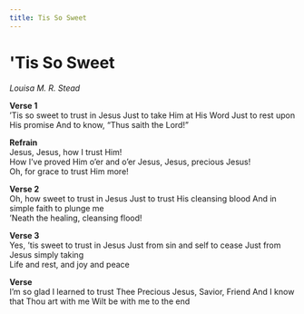 ```yaml
---
title: Tis So Sweet  
---
```


# 'Tis So Sweet  
  
_Louisa M. R. Stead_  
  
**Verse 1**  
’Tis so sweet to trust in Jesus
Just to take Him at His Word
Just to rest upon His promise
And to know, “Thus saith the Lord!”  
  
**Refrain**  
Jesus, Jesus, how I trust Him!  
How I’ve proved Him o’er and o’er
Jesus, Jesus, precious Jesus!  
Oh, for grace to trust Him more!  
  
**Verse 2**  
Oh, how sweet to trust in Jesus
Just to trust His cleansing blood
And in simple faith to plunge me  
’Neath the healing, cleansing flood!  
  
**Verse 3**  
Yes, ’tis sweet to trust in Jesus
Just from sin and self to cease
Just from Jesus simply taking  
Life and rest, and joy and peace
  
**Verse**  
I’m so glad I learned to trust Thee
Precious Jesus, Savior, Friend
And I know that Thou art with me
Wilt be with me to the end
  
  